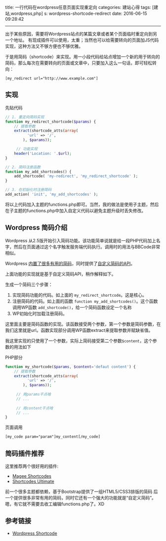title: 一行代码在wordpress任意页面实现重定向
categories: 建站心得
tags: [建站,wordpress,php]
s: wordpress-shortcode-redirect
date: 2016-06-15 09:28:42

---

出于某些原因，需要将Wordpress站点的某篇文章或者某个页面临时重定向到另一个地址。
有现成插件可以使用，太重；当然也可以给需要转向的页面加JS代码实现，这种方法又不够方便也不够优雅。

于是用简码（shortcode）来实现。用一小段代码给站点增加一个新的用于转向的简码，那么每次在需要转向的页面或文章中，只要加入这么一句话，即可轻松转向：

```
[my_redirect url="http://www.example.com"]
```

## 实现

先贴代码

```php
// 1. 重定向简码实现
function my_redirect_shortcode($params) {
    // 提取参数
    extract(shortcode_atts(array(
	      'url' => '/',
	    ), $params));

	 // 功能实现
    header('Location: '.$url);
}

// 2. 简码注册函数
function my_add_shortcodes() {
    add_shortcode( 'my-redirect', 'my_redirect_shortcode' );
}

// 3. 在初始化时注册简码
add_action( 'init', 'my_add_shortcodes' );
```

将以上代码加入主题的functions.php即可。当然，我的做法是使用子主题，然后在子主题的functions.php中加入自定义代码以避免主题升级时丢失修改。

## Wordpress 简码介绍

Wordpress 从2.5版开始引入简码功能。该功能简单说就是给一段PHP代码加上名字，然后在页面通过这个名字触发服务端代码执行。调用时的用法与BBCode非常相似。

Wordpress [内置了很多有用的简码][link-wp-builtin]，同时提供了[自定义简码的API][link-api]。

上面功能的实现就是基于自定义简码API，稍作解释如下。

生成一个简码三个步骤：

1. 实现简码功能的代码。如上面的 `my_redirect_shortcode`。这是核心。
2. 注册简码的代码。如上面的函数 `function my_add_shortcodes()`。这个函数调用WP函数 `add_shortcode()`，给一个简码函数设定一个名称
3. WP初始化时加载注册简码。

这里面主要是简码函数的实现。该函数接受两个参数，第一个参数是简码参数，在我们这里就是url。函数实现部分调用WP函数extract来提取参数并赋缺省值。

我这里实现的只使用了一个参数，实际上简码接受第二个参数`$content`，这个参数的用法如下

PHP部分

```php
function my_shortcode($params, $content='defaut content') {
    // 提取参数
    extract(shortcode_atts(array(
	      'url' => '/',
	    ), $params));
	 
	 // 用params干点啥
	 // ...
	 
	 // 用content干点啥
	 // ...
}
```

页面调用

```html
[my_code param="param"]my_content[/my_code]
```

## 简码插件推荐

这里推荐两个很好用的插件: 

- [Magee Shortcodes][link-magee]
- [Shortcodes Ultimate][link-ultimate]

前一个很多主题都依赖，基于Bootstrap提供了一组HTML5/CSS3排版的简码
后一个提供很多非常有用的简码，同时它还有一个强大的功能就是“自定义简码”。嗯，有它就不需要去收工编辑functions.php了。XD

## 参考链接

- [Wordpress Shortcode](https://codex.wordpress.org/Category:Shortcodes)


[link-magee]: https://wordpress.org/plugins/magee-shortcodes/
[link-ultimate]: https://wordpress.org/plugins/shortcodes-ultimate/
[link-wp-builtin]: https://codex.wordpress.org/Shortcode
[link-api]: https://codex.wordpress.org/Shortcode_API

